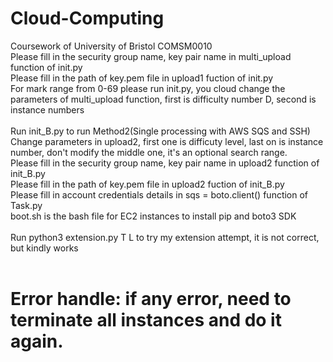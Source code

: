 # Cloud-Computing
Coursework of University of Bristol COMSM0010 <br>
Please fill in the security group name, key pair name in multi_upload function of init.py <br>
Please fill in the path of key.pem file in upload1 fuction of init.py <br>
For mark range from 0-69 please run init.py, you cloud change the parameters of multi_upload function, first is difficulty number D, second is instance numbers <br>
<br>
Run init_B.py to run Method2(Single processing with AWS SQS and SSH) <br>
Change parameters in upload2, first one is difficuty level, last on is instance number, don't modify the middle one, it's an optional search range.<br>
Please fill in the security group name, key pair name in upload2 function of init_B.py <br>
Please fill in the path of key.pem file in upload2 fuction of init_B.py <br>
Please fill in account credentials details in sqs = boto.client() function of Task.py <br>
boot.sh is the bash file for EC2 instances to install pip and boto3 SDK <br>
<br>
Run python3 extension.py T L to try my extension attempt, it is not correct, but kindly works<br>
<br>
# Error handle: if any error, need to terminate all instances and do it again. 

